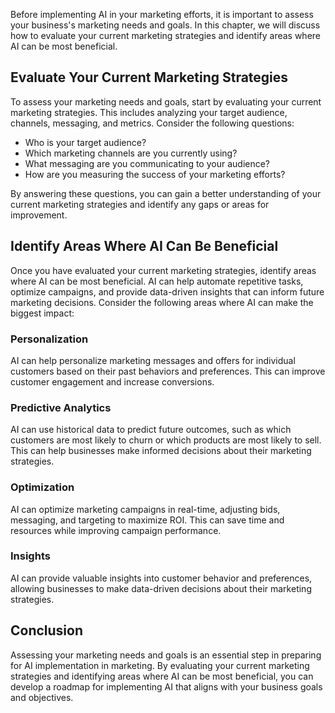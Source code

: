
Before implementing AI in your marketing efforts, it is important to assess your business's marketing needs and goals. In this chapter, we will discuss how to evaluate your current marketing strategies and identify areas where AI can be most beneficial.

Evaluate Your Current Marketing Strategies
------------------------------------------

To assess your marketing needs and goals, start by evaluating your current marketing strategies. This includes analyzing your target audience, channels, messaging, and metrics. Consider the following questions:

* Who is your target audience?
* Which marketing channels are you currently using?
* What messaging are you communicating to your audience?
* How are you measuring the success of your marketing efforts?

By answering these questions, you can gain a better understanding of your current marketing strategies and identify any gaps or areas for improvement.

Identify Areas Where AI Can Be Beneficial
-----------------------------------------

Once you have evaluated your current marketing strategies, identify areas where AI can be most beneficial. AI can help automate repetitive tasks, optimize campaigns, and provide data-driven insights that can inform future marketing decisions. Consider the following areas where AI can make the biggest impact:

### Personalization

AI can help personalize marketing messages and offers for individual customers based on their past behaviors and preferences. This can improve customer engagement and increase conversions.

### Predictive Analytics

AI can use historical data to predict future outcomes, such as which customers are most likely to churn or which products are most likely to sell. This can help businesses make informed decisions about their marketing strategies.

### Optimization

AI can optimize marketing campaigns in real-time, adjusting bids, messaging, and targeting to maximize ROI. This can save time and resources while improving campaign performance.

### Insights

AI can provide valuable insights into customer behavior and preferences, allowing businesses to make data-driven decisions about their marketing strategies.

Conclusion
----------

Assessing your marketing needs and goals is an essential step in preparing for AI implementation in marketing. By evaluating your current marketing strategies and identifying areas where AI can be most beneficial, you can develop a roadmap for implementing AI that aligns with your business goals and objectives.
